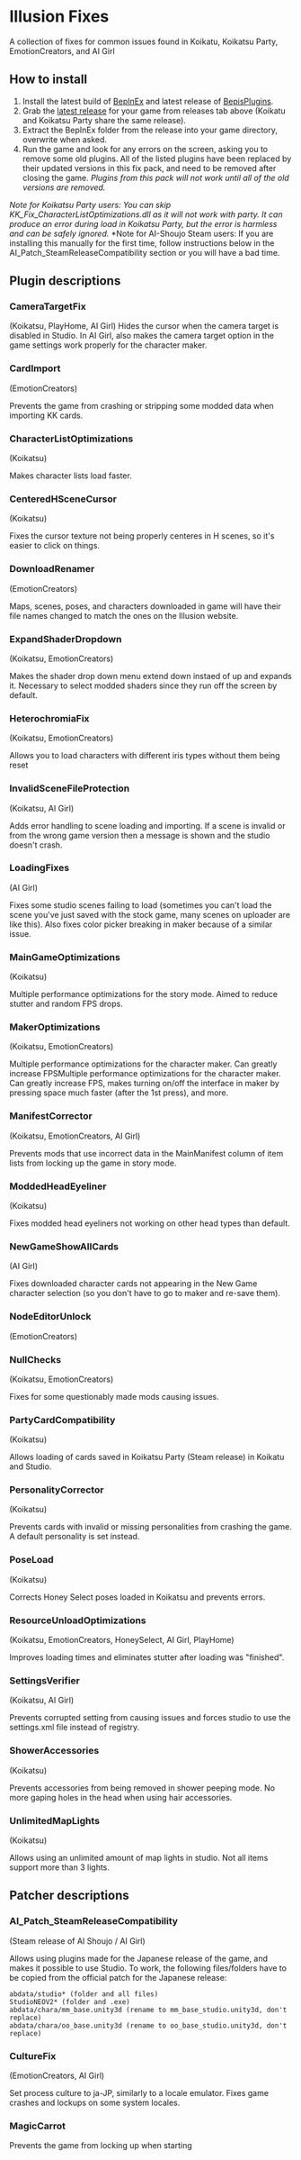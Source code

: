 # Illusion Fixes
A collection of fixes for common issues found in Koikatu, Koikatsu Party, EmotionCreators, and AI Girl

## How to install
1. Install the latest build of [BepInEx](https://builds.bepis.io/projects/bepinex_be) and latest release of [BepisPlugins](https://github.com/IllusionMods/BepisPlugins/releases).
2. Grab the [latest release](https://github.com/IllusionMods/IllusionFixes/releases) for your game from releases tab above (Koikatu and Koikatsu Party share the same release).
3. Extract the BepInEx folder from the release into your game directory, overwrite when asked.
4. Run the game and look for any errors on the screen, asking you to remove some old plugins. All of the listed plugins have been replaced by their updated versions in this fix pack, and need to be removed after closing the game. *Plugins from this pack will not work until all of the old versions are removed.*

*Note for Koikatsu Party users: You can skip KK_Fix_CharacterListOptimizations.dll as it will not work with party. It can produce an error during load in Koikatsu Party, but the error is harmless and can be safely ignored.*
*Note for AI-Shoujo Steam users: If you are installing this manually for the first time, follow instructions below in the AI_Patch_SteamReleaseCompatibility section or you will have a bad time.

## Plugin descriptions
### CameraTargetFix
(Koikatsu, PlayHome, AI Girl)
Hides the cursor when the camera target is disabled in Studio. In AI Girl, also makes the camera target option in the game settings work properly for the character maker.

### CardImport
(EmotionCreators)

Prevents the game from crashing or stripping some modded data when importing KK cards.

### CharacterListOptimizations 
(Koikatsu)

Makes character lists load faster.

### CenteredHSceneCursor 
(Koikatsu)

Fixes the cursor texture not being properly centeres in H scenes, so it's easier to click on things.

### DownloadRenamer
(EmotionCreators)

Maps, scenes, poses, and characters downloaded in game will have their file names changed to match the ones on the Illusion website.

### ExpandShaderDropdown 
(Koikatsu, EmotionCreators)

Makes the shader drop down menu extend down instaed of up and expands it. Necessary to select modded shaders since they run off the screen by default.

### HeterochromiaFix
(Koikatsu, EmotionCreators)

Allows you to load characters with different iris types without them being reset

### InvalidSceneFileProtection
(Koikatsu, AI Girl)

Adds error handling to scene loading and importing. If a scene is invalid or from the wrong game version then a message is shown and the studio doesn't crash.

### LoadingFixes
(AI Girl)

Fixes some studio scenes failing to load (sometimes you can't load the scene you've just saved with the stock game, many scenes on uploader are like this). Also fixes color picker breaking in maker because of a similar issue.

### MainGameOptimizations 
(Koikatsu)

Multiple performance optimizations for the story mode. Aimed to reduce stutter and random FPS drops.

### MakerOptimizations 
(Koikatsu, EmotionCreators)

Multiple performance optimizations for the character maker. Can greatly increase FPSMultiple performance optimizations for the character maker. Can greatly increase FPS, makes turning on/off the interface in maker by pressing space much faster (after the 1st press), and more.

### ManifestCorrector
(Koikatsu, EmotionCreators, AI Girl)

Prevents mods that use incorrect data in the MainManifest column of item lists from locking up the game in story mode.

### ModdedHeadEyeliner 
(Koikatsu)

Fixes modded head eyeliners not working on other head types than default.

### NewGameShowAllCards
(AI Girl)

Fixes downloaded character cards not appearing in the New Game character selection (so you don't have to go to maker and re-save them).

### NodeEditorUnlock
(EmotionCreators)

### NullChecks 
(Koikatsu, EmotionCreators)

Fixes for some questionably made mods causing issues.

### PartyCardCompatibility 
(Koikatsu)

Allows loading of cards saved in Koikatsu Party (Steam release) in Koikatu and Studio.

### PersonalityCorrector 
(Koikatsu)

Prevents cards with invalid or missing personalities from crashing the game. A default personality is set instead.

### PoseLoad
(Koikatsu)

Corrects Honey Select poses loaded in Koikatsu and prevents errors.

### ResourceUnloadOptimizations 
(Koikatsu, EmotionCreators, HoneySelect, AI Girl, PlayHome)

Improves loading times and eliminates stutter after loading was "finished".

### SettingsVerifier 
(Koikatsu, AI Girl)

Prevents corrupted setting from causing issues and forces studio to use the settings.xml file instead of registry.

### ShowerAccessories 
(Koikatsu)

Prevents accessories from being removed in shower peeping mode. No more gaping holes in the head when using hair accessories.

### UnlimitedMapLights 
(Koikatsu)

Allows using an unlimited amount of map lights in studio. Not all items support more than 3 lights.

## Patcher descriptions
### AI_Patch_SteamReleaseCompatibility
(Steam release of AI Shoujo / AI Girl)

Allows using plugins made for the Japanese release of the game, and makes it possible to use Studio.
To work, the following files/folders have to be copied from the official patch for the Japanese release:
```
abdata/studio* (folder and all files)
StudioNEOV2* (folder and .exe)
abdata/chara/mm_base.unity3d (rename to mm_base_studio.unity3d, don't replace)
abdata/chara/oo_base.unity3d (rename to oo_base_studio.unity3d, don't replace)
```

### CultureFix
(EmotionCreators, AI Girl)

Set process culture to ja-JP, similarly to a locale emulator. Fixes game crashes and lockups on some system locales.
### MagicCarrot
Prevents the game from locking up when starting
